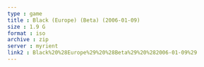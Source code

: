 ```yaml
---
type : game
title : Black (Europe) (Beta) (2006-01-09)
size : 1.9 G
format : iso
archive : zip
server : myrient
link2 : Black%20%28Europe%29%20%28Beta%29%20%282006-01-09%29
---
```

